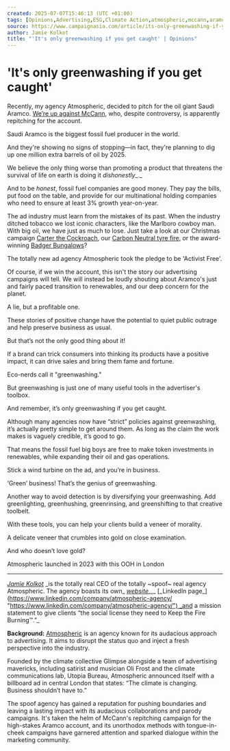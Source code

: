 ```yaml
---
created: 2025-07-07T15:46:13 (UTC +01:00)
tags: [Opinions,Advertising,ESG,Climate Action,atmospheric,mccann,aramco,fossil fuel,greenwashing,greenhushing]
source: https://www.campaignasia.com/article/its-only-greenwashing-if-you-get-caught/493907
author: Jamie Kolkot
title: "'It's only greenwashing if you get caught' | Opinions"
---
```


# 'It's only greenwashing if you get caught'

Recently, my agency Atmospheric, decided to pitch for the oil giant Saudi Aramco. [We’re up against McCann](https://www.campaignasia.com/article/in-the-wake-of-cop28-five-burning-questions-for-mccanns-ceo/493528), who, despite controversy, is apparently repitching for the account. 

Saudi Aramco is the biggest fossil fuel producer in the world. 

And they're showing no signs of stopping—in fact, they're planning to dig up one million extra barrels of oil by 2025.

We believe the only thing worse than promoting a product that threatens the survival of life on earth is doing it _dishonestly__._

And to be _honest_, fossil fuel companies are good money. They pay the bills, put food on the table, and provide for our multinational holding companies who need to ensure at least 3% growth year-on-year.

The ad industry must learn from the mistakes of its past. When the industry ditched tobacco we lost iconic characters, like the Marlboro cowboy man. With big oil, we have just as much to lose. Just take a look at our Christmas campaign [Carter the Cockroach](https://www.atmospheric.agency/work/carter-the-cockroach), our [Carbon Neutral tyre fire](https://www.atmospheric.agency/work/carbon-neutral-tyre-fire), or the award-winning [Badger Bungalows](https://www.atmospheric.agency/work/badger-bungalows)?

The totally new ad agency Atmospheric took the pledge to be 'Activist Free'.

Of course, if we win the account, this isn't the story our advertising campaigns will tell. We will instead be loudly shouting about Aramco's just and fairly paced transition to renewables, and our deep concern for the planet.

A lie, but a profitable one.

These stories of positive change have the potential to quiet public outrage and help preserve business as usual.

But that’s not the only good thing about it!

If a brand can trick consumers into thinking its products have a positive impact, it can drive sales and bring them fame and fortune.

Eco-nerds call it "greenwashing."

But greenwashing is just one of many useful tools in the advertiser's toolbox.

And remember, it’s only greenwashing if you get caught.

Although many agencies now have “strict” policies against greenwashing, it’s actually pretty simple to get around them. As long as the claim the work makes is vaguely credible, it’s good to go.

That means the fossil fuel big boys are free to make token investments in renewables, while expanding their oil and gas operations.

Stick a wind turbine on the ad, and you’re in business.

‘Green’ business! That’s the genius of greenwashing.

Another way to avoid detection is by diversifying your greenwashing. Add greenlighting, greenhushing, greenrinsing, and greenshifting to that creative toolbelt.

With these tools, you can help your clients build a veneer of morality.

A delicate veneer that crumbles into gold on close examination.

And who doesn’t love gold?

Atmospheric launched in 2023 with this OOH in London

___

[_Jamie Kolkot_](https://www.linkedin.com/in/jamieatmospheric/ "https://www.linkedin.com/in/jamieatmospheric/") _is the totally real CEO of the totally ~spoof~ real agency Atmospheric. The agency boasts its own_ [_website_](https://www.atmospheric.agency/ "https://www.atmospheric.agency/")_,_ [_LinkedIn page_](https://www.linkedin.com/company/atmospheric-agency/ "https://www.linkedin.com/company/atmospheric-agency/") _and a mission statement to give clients “the social license they need to Keep the Fire Burning™.”_

**Background:** [Atmospheric](https://www.atmospheric.agency/ "https://www.atmospheric.agency/") is an agency known for its audacious approach to advertising. It aims to disrupt the status quo and inject a fresh perspective into the industry.

Founded by the climate collective Glimpse alongside a team of advertising mavericks, including satirist and musician Oli Frost and the climate communications lab, Utopia Bureau, Atmospheric announced itself with a billboard ad in central London that states: “The climate is changing. Business shouldn’t have to.”

The spoof agency has gained a reputation for pushing boundaries and leaving a lasting impact with its audacious collaborations and parody campaigns. It's taken the helm of McCann's repitching campaign for the high-stakes Aramco account, and its unorthodox methods with tongue-in-cheek campaigns have garnered attention and sparked dialogue within the marketing community.
